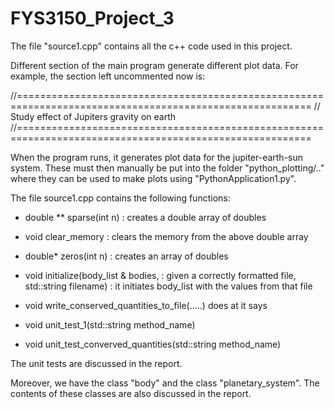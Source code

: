 # FYS3150_Project_3

The file "source1.cpp" contains all the c++ code used in this project.


Different section of the main program generate different plot data.
For example, the section left uncommented now is:

//=========================================================================================================
//	 Study effect of Jupiters gravity on earth
//=========================================================================================================

When the program runs, it generates plot data for the jupiter-earth-sun system.
These must then manually be put into the folder "python_plotting/.." where
they can be used to make plots using "PythonApplication1.py".



The file source1.cpp contains the following functions:


- double ** sparse(int n)                             : creates a double array of doubles
- void clear_memory                                   : clears the memory from the above double array
- double* zeros(int n)                                : creates an array of doubles
- void initialize(body_list & bodies,                 : given a correctly formatted file, 
                  std::string filename)               : it initiates body_list with the values from that file
- void write_conserved_quantities_to_file(.....)      does at it says


- void unit_test_1(std::string method_name)
- void unit_test_converved_quantities(std::string method_name) 

The unit tests are discussed in the report.


Moreover, we have the class "body" and the class "planetary_system".
The contents of these classes are also discussed in the report.
